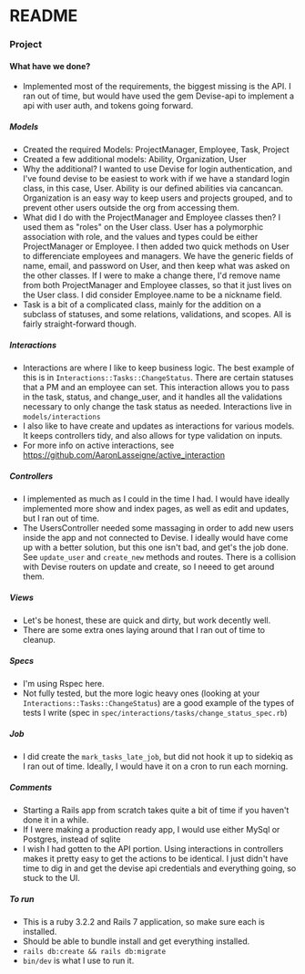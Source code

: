# README

### Project

#### What have we done?
- Implemented most of the requirements, the biggest missing is the API. I ran out of time, but would have used the gem Devise-api to implement a api with user auth, and tokens going forward.
##### Models
- Created the required Models: ProjectManager, Employee, Task, Project
- Created a few additional models: Ability, Organization, User
- Why the additional? I wanted to use Devise for login authentication, and I've found devise to be easiest to work with if we have a standard login class, in this case, User. Ability is our defined abilities via cancancan. Organization is an easy way to keep users and projects grouped, and to prevent other users outside the org from accessing them.
- What did I do with the ProjectManager and Employee classes then? I used them as "roles" on the User class. User has a polymorphic association with role, and the values and types could be either ProjectManager or Employee. I then added two quick methods on User to differenciate employees and managers. We have the generic fields of name, email, and password on User, and then keep what was asked on the other classes. If I were to make a change there, I'd remove name from both ProjectManager and Employee classes, so that it just lives on the User class. I did consider Employee.name to be a nickname field.
- Task is a bit of a complicated class, mainly for the addition on a subclass of statuses, and some relations, validations, and scopes. All is fairly straight-forward though.

##### Interactions
- Interactions are where I like to keep business logic. The best example of this is in ```Interactions::Tasks::ChangeStatus```. There are certain statuses that a PM and an employee can set. This interaction allows you to pass in the task, status, and change_user, and it handles all the validations necessary to only change the task status as needed. Interactions live in ```models/interactions```
- I also like to have create and updates as interactions for various models. It keeps controllers tidy, and also allows for type validation on inputs.
- For more info on active interactions, see https://github.com/AaronLasseigne/active_interaction

##### Controllers
- I implemented as much as I could in the time I had. I would have ideally implemented more show and index pages, as well as edit and updates, but I ran out of time. 
- The UsersController needed some massaging in order to add new users inside the app and not connected to Devise. I ideally would have come up with a better solution, but this one isn't bad, and get's the job done. See ```update_user``` and ```create_new``` methods and routes. There is a collision with Devise routers on update and create, so I neeed to get around them.

##### Views
- Let's be honest, these are quick and dirty, but work decently well.
- There are some extra ones laying around that I ran out of time to cleanup.

##### Specs
- I'm using Rspec here.
- Not fully tested, but the more logic heavy ones (looking at your ```Interactions::Tasks::ChangeStatus```) are a good example of the types of tests I write (spec in ```spec/interactions/tasks/change_status_spec.rb```)

##### Job
- I did create the ```mark_tasks_late_job```, but did not hook it up to sidekiq as I ran out of time. Ideally, I would have it on a cron to run each morning. 

##### Comments
- Starting a Rails app from scratch takes quite a bit of time if you haven't done it in a while.
- If I were making a production ready app, I would use either MySql or Postgres, instead of sqlite
- I wish I had gotten to the API portion. Using interactions in controllers makes it pretty easy to get the actions to be identical. I just didn't have time to dig in and get the devise api credentials and everything going, so stuck to the UI.

##### To run
- This is a ruby 3.2.2 and Rails 7 application, so make sure each is installed.
- Should be able to bundle install and get everything installed.
- ```rails db:create && rails db:migrate```
- ```bin/dev``` is what I use to run it.